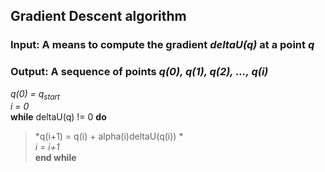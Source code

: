 ## Gradient Descent algorithm

### **Input:** A means to compute the gradient *deltaU(q)* at a point *q*
### **Output:** A sequence of points *q(0), q(1), q(2), ..., q(i)*

*q(0) = q<sub>start</sub>*  
*i = 0*  
**while** deltaU(q) != 0 **do**  
>*q(i+1) = q(i) + alpha(i)deltaU(q(i)) *  
>*i = i+1*  
**end while**  

